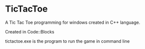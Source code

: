 # TicTacToe
A Tic Tac Toe programming for windows created in C++ language.

Created in Code::Blocks

tictactoe.exe is the program to run the game in command line
